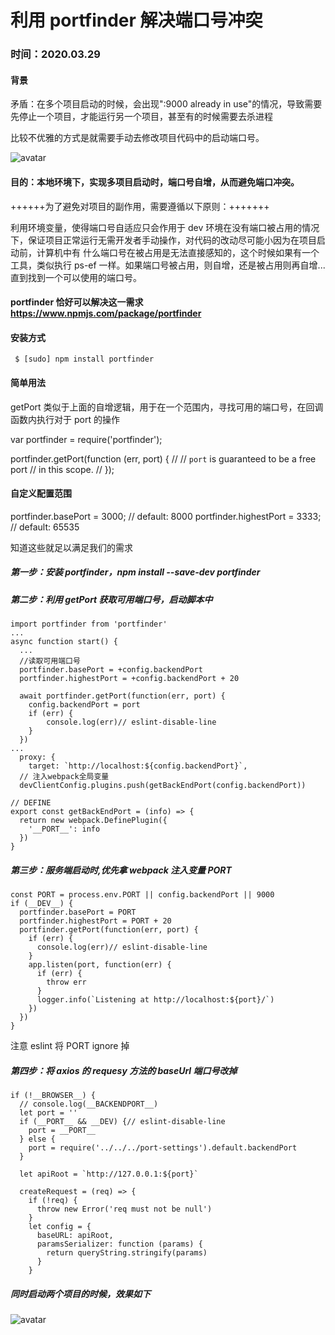 # 利用 portfinder 解决端口号冲突

### 时间：**2020.03.29**

#### 背景

矛盾：在多个项目启动的时候，会出现":9000 already in use"的情况，导致需要先停止一个项目，才能运行另一个项目，甚至有的时候需要去杀进程

比较不优雅的方式是就需要手动去修改项目代码中的启动端口号。

![avatar](http://112.124.56.144/assets/techs-images/7/1.png)

#### 目的：本地环境下，实现多项目启动时，端口号自增，从而避免端口冲突。

++++++为了避免对项目的副作用，需要遵循以下原则：+++++++

利用环境变量，使得端口号自适应只会作用于 dev 环境在没有端口被占用的情况下，保证项目正常运行无需开发者手动操作，对代码的改动尽可能小因为在项目启动前，计算机中有
什么端口号在被占用是无法直接感知的，这个时候如果有一个工具，类似执行 ps-ef 一样。如果端口号被占用，则自增，还是被占用则再自增...直到找到一个可以使用的端口号。

#### portfinder 恰好可以解决这一需求 https://www.npmjs.com/package/portfinder

#### 安装方式

```
 $ [sudo] npm install portfinder
```

#### 简单用法

getPort 类似于上面的自增逻辑，用于在一个范围内，寻找可用的端口号，在回调函数内执行对于 port 的操作

var portfinder = require('portfinder');

portfinder.getPort(function (err, port) { // // `port` is guaranteed to be a free port // in this scope. // });

#### 自定义配置范围

portfinder.basePort = 3000; // default: 8000 portfinder.highestPort = 3333; // default: 65535

知道这些就足以满足我们的需求

##### 第一步：安装 portfinder，npm install --save-dev portfinder

##### 第二步：利用 getPort 获取可用端口号，启动脚本中

```
import portfinder from 'portfinder'
...
async function start() {
  ...
  //读取可用端口号
  portfinder.basePort = +config.backendPort
  portfinder.highestPort = +config.backendPort + 20

  await portfinder.getPort(function(err, port) {
    config.backendPort = port
    if (err) {
        console.log(err)// eslint-disable-line
    }
  })
...
  proxy: {
    target: `http://localhost:${config.backendPort}`,
  // 注入webpack全局变量
  devClientConfig.plugins.push(getBackEndPort(config.backendPort))
```

```
// DEFINE
export const getBackEndPort = (info) => {
  return new webpack.DefinePlugin({
    '__PORT__': info
  })
}

```

##### 第三步：服务端启动时,优先拿 webpack 注入变量 PORT

```
const PORT = process.env.PORT || config.backendPort || 9000
if (__DEV__) {
  portfinder.basePort = PORT
  portfinder.highestPort = PORT + 20
  portfinder.getPort(function(err, port) {
    if (err) {
      console.log(err)// eslint-disable-line
    }
    app.listen(port, function(err) {
      if (err) {
        throw err
      }
      logger.info(`Listening at http://localhost:${port}/`)
    })
  })
}

```

注意 eslint 将 PORT ignore 掉

##### 第四步：将 axios 的 requesy 方法的 baseUrl 端口号改掉

```
if (!__BROWSER__) {
  // console.log(__BACKENDPORT__)
  let port = ''
  if (__PORT__ && __DEV) {// eslint-disable-line
    port = __PORT__
  } else {
    port = require('../../../port-settings').default.backendPort
  }

  let apiRoot = `http://127.0.0.1:${port}`

  createRequest = (req) => {
    if (!req) {
      throw new Error('req must not be null')
    }
    let config = {
      baseURL: apiRoot,
      paramsSerializer: function (params) {
        return queryString.stringify(params)
      }
    }

```

##### 同时启动两个项目的时候，效果如下

![avatar](http://112.124.56.144/assets/techs-images/7/2.png)

